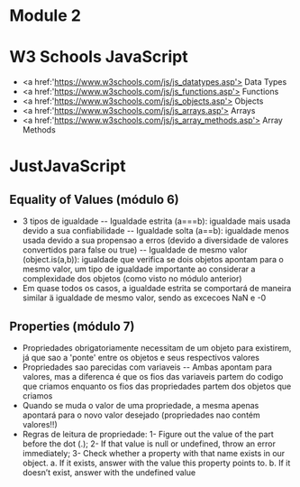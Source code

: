 # Module 2
<h1> W3 Schools JavaScript </h1>

- <a href:'https://www.w3schools.com/js/js_datatypes.asp'> Data Types </a>
- <a href:'https://www.w3schools.com/js/js_functions.asp'> Functions </a>
- <a href:'https://www.w3schools.com/js/js_objects.asp'> Objects </a>
- <a href:'https://www.w3schools.com/js/js_arrays.asp'> Arrays </a>
- <a href:'https://www.w3schools.com/js/js_array_methods.asp'> Array Methods </a>

<h1> JustJavaScript </h1>

<h2> Equality of Values (módulo 6) </h2>

 - 3 tipos de igualdade
 -- Igualdade estrita (a===b): igualdade mais usada devido a sua confiabilidade
 -- Igualdade solta (a==b): igualdade menos usada devido a sua propensao a erros (devido a diversidade de valores convertidos para false ou true)
 -- Igualdade de mesmo valor (object.is(a,b)): igualdade que verifica se dois objetos apontam para o mesmo valor, um tipo de igualdade importante ao considerar a complexidade dos objetos (como visto no módulo anterior)
 - Em quase todos os casos, a igualdade estrita se comportará de maneira similar ä igualdade de mesmo valor, sendo as excecoes NaN e -0
  
  <h2> Properties (módulo 7) </h2>
  
  - Propriedades obrigatoriamente necessitam de um objeto para existirem, já que sao a 'ponte' entre os objetos e seus respectivos valores
  - Propriedades sao parecidas com variaveis
  -- Ambas apontam para valores, mas a diferenca é que os fios das variaveis partem do codigo que criamos enquanto os fios das propriedades partem dos objetos que criamos
  - Quando se muda o valor de uma propriedade, a mesma apenas apontará para o novo valor desejado (propriedades nao contém valores!!)
  - Regras de leitura de propriedade: 1- Figure out the value of the part before the dot (.); 2- If that value is null or undefined, throw an error immediately; 3- Check whether a property with that name exists in our object.
a. If it exists, answer with the value this property points to.
b. If it doesn’t exist, answer with the undefined value
   
